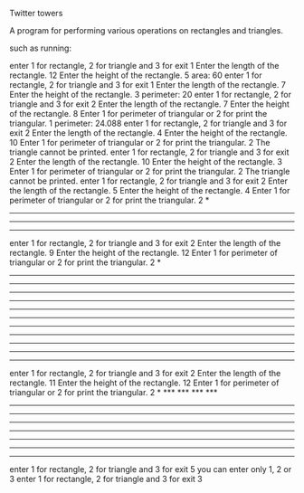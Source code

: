 Twitter towers

A program for performing various operations on rectangles and triangles.

such as running:

enter 1 for rectangle, 2 for triangle and 3 for exit
1
Enter the length of the rectangle.
12
Enter the height of the rectangle.
5
area: 60
enter 1 for rectangle, 2 for triangle and 3 for exit
1
Enter the length of the rectangle.
7
Enter the height of the rectangle.
3
perimeter: 20
enter 1 for rectangle, 2 for triangle and 3 for exit
2
Enter the length of the rectangle.
7
Enter the height of the rectangle.
8
Enter 1 for perimeter of triangular or 2 for print the triangular.
1
perimeter: 24.088
enter 1 for rectangle, 2 for triangle and 3 for exit
2
Enter the length of the rectangle.
4
Enter the height of the rectangle.
10
Enter 1 for perimeter of triangular or 2 for print the triangular.
2
The triangle cannot be printed.
enter 1 for rectangle, 2 for triangle and 3 for exit
2
Enter the length of the rectangle.
10
Enter the height of the rectangle.
3
Enter 1 for perimeter of triangular or 2 for print the triangular.
2
The triangle cannot be printed.
enter 1 for rectangle, 2 for triangle and 3 for exit
2
Enter the length of the rectangle.
5
Enter the height of the rectangle.
4
Enter 1 for perimeter of triangular or 2 for print the triangular.
2
  *
 ***
 ***
*****
enter 1 for rectangle, 2 for triangle and 3 for exit
2
Enter the length of the rectangle.
9
Enter the height of the rectangle.
12
Enter 1 for perimeter of triangular or 2 for print the triangular.
2
    *
   ***
   ***
   ***
   ***
  *****
  *****
  *****
 *******
 *******
 *******
*********
enter 1 for rectangle, 2 for triangle and 3 for exit
2
Enter the length of the rectangle.
11
Enter the height of the rectangle.
12
Enter 1 for perimeter of triangular or 2 for print the triangular.
2
     *
    ***
    ***
    ***
    ***
   *****
   *****
  *******
  *******
 *********
 *********
***********
enter 1 for rectangle, 2 for triangle and 3 for exit
5
you can enter only 1, 2 or 3
enter 1 for rectangle, 2 for triangle and 3 for exit
3
